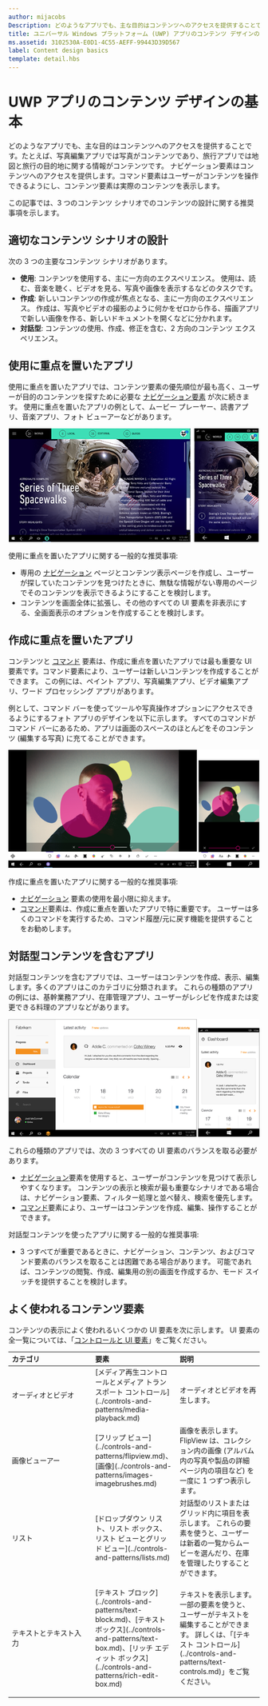 ```yaml
---
author: mijacobs
Description: どのようなアプリでも、主な目的はコンテンツへのアクセスを提供することです。 たとえば、写真編集アプリでは写真がコンテンツであり、旅行アプリでは地図と旅行の目的地に関する情報がコンテンツです。
title: ユニバーサル Windows プラットフォーム (UWP) アプリのコンテンツ デザインの基本
ms.assetid: 3102530A-E0D1-4C55-AEFF-99443D39D567
label: Content design basics
template: detail.hbs
---
```


#  UWP アプリのコンテンツ デザインの基本

どのようなアプリでも、主な目的はコンテンツへのアクセスを提供することです。たとえば、写真編集アプリでは写真がコンテンツであり、旅行アプリでは地図と旅行の目的地に関する情報がコンテンツです。 ナビゲーション要素はコンテンツへのアクセスを提供します。コマンド要素はユーザーがコンテンツを操作できるようにし、コンテンツ要素は実際のコンテンツを表示します。

この記事では、3 つのコンテンツ シナリオでのコンテンツの設計に関する推奨事項を示します。

## <span id="Design_for_the_right_content_scenario"></span><span id="design_for_the_right_content_scenario"></span><span id="DESIGN_FOR_THE_RIGHT_CONTENT_SCENARIO"></span>適切なコンテンツ シナリオの設計


次の 3 つの主要なコンテンツ シナリオがあります。

-   **使用**: コンテンツを使用する、主に一方向のエクスペリエンス。 使用は、読む、音楽を聴く、ビデオを見る、写真や画像を表示するなどのタスクです。
-   **作成**: 新しいコンテンツの作成が焦点となる、主に一方向のエクスペリエンス。 作成は、写真やビデオの撮影のように何かをゼロから作る、描画アプリで新しい画像を作る、新しいドキュメントを開くなどに分かれます。
-   **対話型**: コンテンツの使用、作成、修正を含む、2 方向のコンテンツ エクスペリエンス。

## <span id="Consumption-focused_apps"></span><span id="consumption-focused_apps"></span><span id="CONSUMPTION-FOCUSED_APPS"></span>使用に重点を置いたアプリ


使用に重点を置いたアプリでは、コンテンツ要素の優先順位が最も高く、ユーザーが目的のコンテンツを探すために必要な [ナビゲーション要素](navigation-basics.md) が次に続きます。 使用に重点を置いたアプリの例として、ムービー プレーヤー、読書アプリ、音楽アプリ、フォト ビューアーなどがあります。

![ニュースリーダー アプリ](images/news-reader/v2/newsreader-v2-tablet-phone.png)

使用に重点を置いたアプリに関する一般的な推奨事項:

-   専用の [ナビゲーション](navigation-basics.md) ページとコンテンツ表示ページを作成し、ユーザーが探していたコンテンツを見つけたときに、無駄な情報がない専用のページでそのコンテンツを表示できるようにすることを検討します。
-   コンテンツを画面全体に拡張し、その他のすべての UI 要素を非表示にする、全画面表示のオプションを作成することを検討します。

## <span id="Creation-focused_apps"></span><span id="creation-focused_apps"></span><span id="CREATION-FOCUSED_APPS"></span>作成に重点を置いたアプリ


コンテンツと [コマンド](commanding-basics.md) 要素は、作成に重点を置いたアプリでは最も重要な UI 要素です。コマンド要素により、ユーザーは新しいコンテンツを作成することができます。 この例には、ペイント アプリ、写真編集アプリ、ビデオ編集アプリ、ワード プロセッシング アプリがあります。

例として、コマンド バーを使ってツールや写真操作オプションにアクセスできるようにするフォト アプリのデザインを以下に示します。 すべてのコマンドがコマンド バーにあるため、アプリは画面のスペースのほとんどをそのコンテンツ (編集する写真) に充てることができます。

![アクティブなキャンバスを使った写真編集アプリの設計例](images/photo-editor/uap-photo-tabletphone-sbs.png)

作成に重点を置いたアプリに関する一般的な推奨事項:

-   [ナビゲーション](navigation-basics.md) 要素の使用を最小限に抑えます。
-   [コマンド](commanding-basics.md)要素は、作成に重点を置いたアプリで特に重要です。 ユーザーは多くのコマンドを実行するため、コマンド履歴/元に戻す機能を提供することをお勧めします。

## <span id="Apps_with_interactive_content"></span><span id="apps_with_interactive_content"></span><span id="APPS_WITH_INTERACTIVE_CONTENT"></span>対話型コンテンツを含むアプリ


対話型コンテンツを含むアプリでは、ユーザーはコンテンツを作成、表示、編集します。多くのアプリはこのカテゴリに分類されます。 これらの種類のアプリの例には、基幹業務アプリ、在庫管理アプリ、ユーザーがレシピを作成または変更できる料理のアプリなどがあります。

![コラボレーション ツールの設計、対話型コンテンツを含むアプリ](images/collaboration-tool/uap-collaboration-tabphone-700.png)

これらの種類のアプリでは、次の 3 つすべての UI 要素のバランスを取る必要があります。

-   [ナビゲーション](navigation-basics.md)要素を使用すると、ユーザーがコンテンツを見つけて表示しやすくなります。 コンテンツの表示と検索が最も重要なシナリオである場合は、ナビゲーション要素、フィルター処理と並べ替え、検索を優先します。
-   [コマンド](commanding-basics.md)要素により、ユーザーはコンテンツを作成、編集、操作することができます。

対話型コンテンツを使ったアプリに関する一般的な推奨事項:

-   3 つすべてが重要であるときに、ナビゲーション、コンテンツ、およびコマンド要素のバランスを取ることは困難である場合があります。 可能であれば、コンテンツの閲覧、作成、編集用の別の画面を作成するか、モード スイッチを提供することを検討します。

## <span id="Commonly_used_content_elements"></span><span id="commonly_used_content_elements"></span><span id="COMMONLY_USED_CONTENT_ELEMENTS"></span>よく使われるコンテンツ要素


コンテンツの表示によく使われるいくつかの UI 要素を次に示します。 UI 要素の全一覧については、「[コントロールと UI 要素](https://msdn.microsoft.com/library/windows/apps/dn611856)」をご覧ください。

<table>
<colgroup>
<col width="33%" />
<col width="33%" />
<col width="33%" />
</colgroup>
<thead>
<tr class="header">
<th align="left">カテゴリ</th>
<th align="left">要素</th>
<th align="left">説明</th>
</tr>
</thead>
<tbody>
<tr class="odd">
<td align="left">オーディオとビデオ</td>
<td align="left">[メディア再生コントロールとメディア トランスポート コントロール](../controls-and-patterns/media-playback.md)</td>
<td align="left">オーディオとビデオを再生します。</td>
</tr>
<tr class="even">
<td align="left">画像ビューアー</td>
<td align="left">[フリップ ビュー](../controls-and-patterns/flipview.md)、[画像](../controls-and-patterns/images-imagebrushes.md)</td>
<td align="left">画像を表示します。 FlipView は、コレクション内の画像 (アルバム内の写真や製品の詳細ページ内の項目など) を一度に 1 つずつ表示します。</td>
</tr>
<tr class="odd">
<td align="left">リスト</td>
<td align="left">[ドロップダウン リスト、リスト ボックス、リスト ビューとグリッド ビュー](../controls-and-patterns/lists.md)</td>
<td align="left">対話型のリストまたはグリッド内に項目を表示します。 これらの要素を使うと、ユーザーは新着の一覧からムービーを選んだり、在庫を管理したりすることができます。</td>
</tr>
<tr class="even">
<td align="left">テキストとテキスト入力</td>
<td align="left"><p>[テキスト ブロック](../controls-and-patterns/text-block.md)、[テキスト ボックス](../controls-and-patterns/text-box.md)、[リッチ エディット ボックス](../controls-and-patterns/rich-edit-box.md)</p>
</td>
<td align="left">テキストを表示します。 一部の要素を使うと、ユーザーがテキストを編集することができます。 詳しくは、「[テキスト コントロール](../controls-and-patterns/text-controls.md)」をご覧ください。</td>
</tr>
</tbody>
</table>



 

 






<!--HONumber=May16_HO2-->


